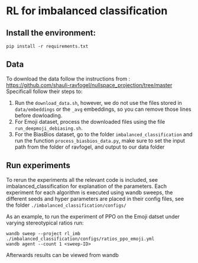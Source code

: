 # RL for imbalanced classification


## Install the environment:
`pip install -r requirements.txt`


## Data
To download the data follow the instructions from : https://github.com/shauli-ravfogel/nullspace_projection/tree/master
Specificall follow their steps to:
1. Run the `download_data.sh`, however, we do not use the files stored in `data/embeddings` or the `_avg` embeddings, so you can remove those lines before dowloading.
2. For Emoji dataset, process the downloaded files using the file `run_deepmoji_debiasing.sh`.
3. For the BiasBios dataset, go to the folder `imbalanced_classification` and run the function `process_biasbios_data.py`, make sure to set the input path from the folder of ravfogel, and output to our data folder

## Run experiments
To rerun the experiments all the relevant code is included, see imbalanced_classification for explanation of the parameters.
Each experiment for each algorithm is executed using wandb sweeps, the different seeds and hyper parameters are placed in their config files, see the folder `./imbalanced_classification/configs/`


As an example, to run the experiment of PPO on the Emoji datset under varying stereotypical ratios run:
```
wandb sweep --project rl_imb ./imbalanced_classification/configs/ratios_ppo_emoji.yml
wandb agent --count 1 <sweep-ID>
```
Afterwards results can be viewed from wandb
